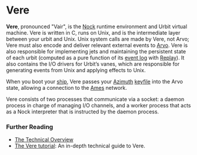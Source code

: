 # Vere

**Vere**, pronounced "Vair", is the [Nock](/glossary/nock) runtime environment and Urbit virtual machine. Vere is written in C, runs on Unix, and is the intermediate layer between your urbit and Unix. Unix system calls are made by Vere, not Arvo; Vere must also encode and deliver relevant external events to [Arvo](/glossary/arvo). Vere is also responsible for implementing jets and maintaining the persistent state of each urbit (computed as a pure function of its [event log](/glossary/eventlog) with [Replay](/glossary/replay)). It also contains the I/O drivers for Urbit’s vanes, which are responsible for generating events from Unix and applying effects to Unix.

When you boot your [ship](/glossary/ship), Vere passes your [Azimuth](/glossary/azimuth) [keyfile](/glossary/keyfile) into the Arvo state, allowing a connection to the [Ames](/glossary/ames) network.

Vere consists of two processes that communicate via a socket: a daemon process in charge of managing I/O channels, and a worker process that acts as a Nock interpreter that is instructed by the daemon process.

### Further Reading

- [The Technical Overview](/overview/)
- [The Vere tutorial](/system/runtime/): An in-depth technical guide to Vere.
